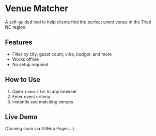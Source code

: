 # Venue Matcher

A self-guided tool to help clients find the perfect event venue in the Triad NC region.

## Features
- Filter by city, guest count, vibe, budget, and more
- Works offline
- No setup required

## How to Use
1. Open `index.html` in any browser
2. Enter event criteria
3. Instantly see matching venues

## Live Demo
(Coming soon via GitHub Pages...)

